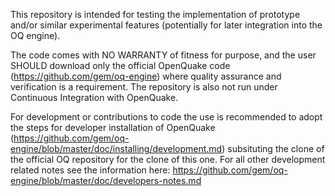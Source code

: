 
This repository is intended for testing the implementation of prototype and/or similar experimental features (potentially for later integration into the OQ engine).

The code comes with NO WARRANTY of fitness for purpose, and the user SHOULD download only the official OpenQuake code (https://github.com/gem/oq-engine) where quality assurance and verification is a requirement. The repository is also not run under Continuous Integration with OpenQuake.

For development or contributions to code the use is recommended to adopt the steps for developer installation of OpenQuake (https://github.com/gem/oq-engine/blob/master/doc/installing/development.md) subsituting the clone of the official OQ repository for the clone of this one. For all other development related notes see the information here: https://github.com/gem/oq-engine/blob/master/doc/developers-notes.md

